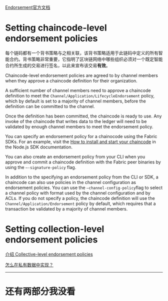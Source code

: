 [Endorsement官方文档](https://hyperledger-fabric.readthedocs.io/zh_CN/release-2.0/endorsement-policies.html#)

# Setting chaincode-level endorsement policies

每个链码都有一个背书策略与之相关联，该背书策略适用于此链码中定义的所有智能合约。背书策略非常重要，它指明了区块链网络中哪些组织必须对一个既定智能合约所生成的交易进行签名，以此来宣布该交易**有效**。

Chaincode-level endorsement policies are agreed to by channel members when they approve a chaincode definition for their organization. 

A sufficient number of channel members need to approve a chaincode definition to meet the `Channel/Application/LifecycleEndorsement` policy, which by default is set to a majority of channel members, before the definition can be committed to the channel. 

Once the definition has been committed, the chaincode is ready to use. Any invoke of the chaincode that writes data to the ledger will need to be validated by enough channel members to meet the endorsement policy.

You can specify an endorsement policy for a chainocode using the Fabric SDKs. For an example, visit the [How to install and start your chaincode](https://hyperledger.github.io/fabric-sdk-node/master/tutorial-chaincode-lifecycle.html) in the Node.js SDK documentation. 

You can also create an endorsement policy from your CLI when you approve and commit a chaincode definition with the Fabric peer binaries by using the `—-signature-policy` flag.

In addition to the specifying an endorsement policy from the CLI or SDK, a chaincode can also use policies in the channel configuration as endorsement policies. You can use the `–channel-config-policy`flag to select a channel policy with format used by the channel configuration and by ACLs. If you do not specify a policy, the chaincode definition will use the `Channel/Application/Endorsement` policy by default, which requires that a transaction be validated by a majority of channel members. 

# Setting collection-level endorsement policies

[介绍 Collective-level endorsement policies](https://hyperledger-fabric.readthedocs.io/zh_CN/release-2.0/endorsement-policies.html#)

[怎么在私有数据中实现？](https://hyperledger-fabric.readthedocs.io/zh_CN/release-2.0/private-data-arch.html)



---

# 还有两部分我没看